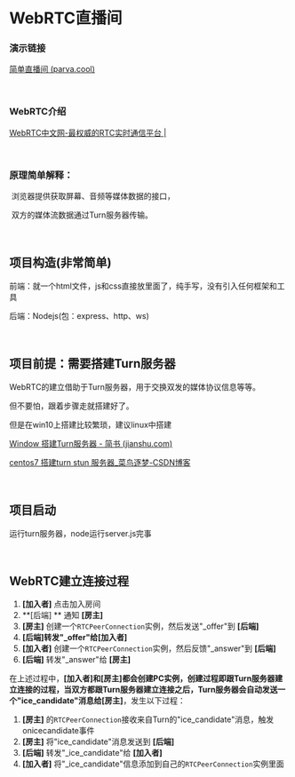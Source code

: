 # WebRTC直播间

### 演示链接

[简单直播间 (parva.cool)](https://parva.cool/zbj/)

​           

### WebRTC介绍

[WebRTC中文网-最权威的RTC实时通信平台 |](https://webrtc.org.cn/)

​           

### 原理简单解释：

​	浏览器提供获取屏幕、音频等媒体数据的接口，

​	双方的媒体流数据通过Turn服务器传输。

​           

## 项目构造(非常简单)

前端：就一个html文件，js和css直接放里面了，纯手写，没有引入任何框架和工具

后端：Nodejs(包：express、http、ws)

​           

## 项目前提：需要搭建Turn服务器

WebRTC的建立借助于Turn服务器，用于交换双发的媒体协议信息等等。

但不要怕，跟着步骤走就搭建好了。

但是在win10上搭建比较繁琐，建议linux中搭建

[Window 搭建Turn服务器 - 简书 (jianshu.com)](https://www.jianshu.com/p/bd8cf753e87f)

[centos7 搭建turn stun 服务器_菜鸟逐梦-CSDN博客](https://blog.csdn.net/qq_32435729/article/details/78729093)

​           

## 项目启动

运行turn服务器，node运行server.js完事

​           

## WebRTC建立连接过程

1. **[加入者]**  点击加入房间
2. **[后端] ** 通知  **[房主]**
3. **[房主]**  创建一个`RTCPeerConnection`实例，然后发送"_offer"到  **[后端]**
4. **[后端]**转发"_offer"给**[加入者]**
5. **[加入者]**  创建一个`RTCPeerConnection`实例，然后反馈"_answer"到  **[后端]**
6. **[后端]**  转发"_answer"给  **[房主]**

在上述过程中，**[加入者]**和**[房主]**都会创建PC实例，创建过程即跟Turn服务器建立连接的过程，当双方都跟Turn服务器建立连接之后，Turn服务器会自动发送一个"ice_candidate"消息给**[房主]**，发生以下过程：

1. **[房主]**  的`RTCPeerConnection`接收来自Turn的"ice_candidate"消息，触发onicecandidate事件
2. **[房主]**  将"ice_candidate"消息发送到  **[后端]**
3. **[后端]**  转发"_ice_candidate"给  **[加入者]**
4. **[加入者]**  将"_ice_candidate"信息添加到自己的`RTCPeerConnection`实例里面